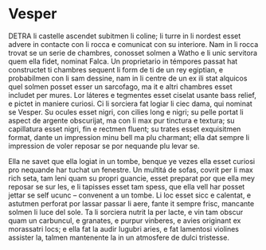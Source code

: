 # Vesper

DETRA li castelle ascendet subitmen li coline; li turre in li nordest esset advere in contacte con li rocca e comunicat con su interiore. Nam in li rocca trovat se un serie de chambres, conosset solmen a Watho e li unic servitora quem ella fidet, nominat Falca. Un proprietario in témpores passat hat constructet ti chambres sequent li form de ti de un rey egiptian, e probabilmen con li sam dessine, nam in li centre de un ex ili stat alquicos quel solmen posset esser un sarcofago, ma it e altri chambres esset includet per mures. Lor láteres e tegmentes esset ciselat usante bass relief, e pictet in maniere curiosi. Ci li sorciera fat logiar li ciec dama, qui nominat se Vesper. Su ocules esset nigri, con cilies long e nigri; su pelle portat li aspect de argente obscurijat, ma con li max pur tinctura e textura; su capillatura esset nigri, fin e rectmen fluent; su trates esset exquisitmen format, dante un impression minu bell ma plu charmant; ella dat sempre li impression de voler reposar se por nequande plu levar se.

Ella ne savet que ella logiat in un tombe, benque ye vezes ella esset curiosi pro nequande har tuchat un fenestre. Un multitá de sofas, covrit per li max rich seta, tam leni quam su propri guancie, esset preparat por que ella mey reposar se sur les, e li tapisses esset tam spess, que ella vell har posset jettar se self ucunc – convenent a un tombe. Li loc esset sicc e calentat, e astutmen perforat por lassar passar li aere, fante it sempre frisc, mancante solmen li luce del sole. Ta li sorciera nutrit la per lacte, e vin tam obscur quam un carbuncul, e granates, e purpur vinberes, e avies originant ex morassatri locs; e ella fat la audir lugubri aries, e fat lamentosi violines assister la, talmen mantenente la in un atmosfere de dulci tristesse. 